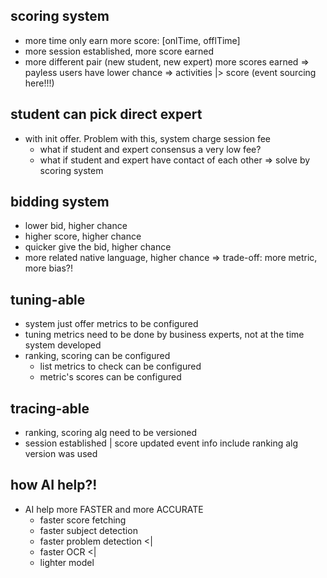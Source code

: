 ## scoring system

- more time only earn more score: [onlTime, offlTime]
- more session established, more score earned
- more different pair (new student, new expert) more scores earned => payless
  users have lower chance => activities |> score (event sourcing here!!!)

## student can pick direct expert

- with init offer. Problem with this, system charge session fee
  - what if student and expert consensus a very low fee?
  - what if student and expert have contact of each other => solve by scoring
    system

## bidding system

- lower bid, higher chance
- higher score, higher chance
- quicker give the bid, higher chance
- more related native language, higher chance => trade-off: more metric, more
  bias?!

## tuning-able

- system just offer metrics to be configured
- tuning metrics need to be done by business experts, not at the time system
  developed
- ranking, scoring can be configured
  - list metrics to check can be configured
  - metric's scores can be configured

## tracing-able

- ranking, scoring alg need to be versioned
- session established | score updated event info include ranking alg version was
  used

## how AI help?!

- AI help more FASTER and more ACCURATE
  - faster score fetching
  - faster subject detection
  - faster problem detection <|
  - faster OCR <|
  - lighter model
